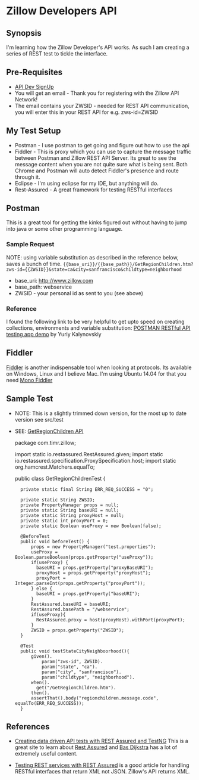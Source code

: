 # Zillow Developers API

## Synopsis

I'm learning how the Zillow Developer's API works. As such I am creating a series of REST test to tickle the interface.

## Pre-Requisites 
* [API Dev SignUp](https://www.zillow.com/webservice/Registration.htm)
* You will get an email - Thank you for registering with the Zillow API Network! 
* The email contains your ZWSID - needed for REST API communication, you will enter this in your REST API for e.g. zws-id=ZWSID

## My Test Setup
* Postman - I use postman to get going and figure out how to use the api
* Fiddler - This is proxy which you can use to capture the message traffic between Postman and Zillow REST API Server. Its great to see the message content when you are not quite sure what is being sent. Both Chrome and Postman will auto detect Fiddler's presence and route through it. 
* Eclipse - I'm using eclipse for my IDE, but anything will do.
* Rest-Assured - A great framework for testing RESTful interfaces

## Postman
This is a great tool for getting the kinks figured out without having to jump into java or some other programming language. 

### Sample Request
NOTE: using variable substitution as described in the reference below, saves a bunch of time.
`{{base_uri}}/{{base_path}}/GetRegionChildren.htm?zws-id={{ZWSID}}&state=ca&city=sanfrancisco&childtype=neighborhood`

* base_uri: http://www.zillow.com
* base_path: webservice
* ZWSID - your personal id as sent to you (see above)

### Reference
I found the following link to be very helpful to get upto speed on creating collections, environments and variable substitution: [POSTMAN RESTful API testing app demo](https://www.youtube.com/watch?v=O6la-NJYiu8) by Yuriy Kalynovskiy

## Fiddler
[Fiddler](http://www.telerik.com/fiddler) is another indispensable tool when looking at protocols. Its available on Windows, Linux and I believe Mac. I'm using Ubuntu 14.04 for that you need [Mono Fiddler](http://fiddler.wikidot.com/mono)


## Sample Test
* NOTE: This is a slightly trimmed down version, for the most up to date version see src/test
* SEE: [GetRegionChildren API](https://www.zillow.com/howto/api/GetRegionChildren.htm)

    package com.timr.zillow;
    
    import static io.restassured.RestAssured.given;
    import static io.restassured.specification.ProxySpecification.host;
    import static org.hamcrest.Matchers.equalTo;
      
    public class GetRegionChildrenTest {
        
        private static final String ERR_REQ_SUCCESS = "0";
    
        private static String ZWSID;
        private PropertyManager props = null;
        private static String baseURI = null;
        private static String proxyHost = null;
        private static int proxyPort = 0;
        private static Boolean useProxy = new Boolean(false);
    
        @BeforeTest
        public void beforeTest() {
            props = new PropertyManager("test.properties");
            useProxy = Boolean.parseBoolean(props.getProperty("useProxy")); 
            if(useProxy) {
              baseURI = props.getProperty("proxyBaseURI");
              proxyHost = props.getProperty("proxyHost");
              proxyPort = Integer.parseInt(props.getProperty("proxyPort"));
            } else {
              baseURI = props.getProperty("baseURI");
            }
            RestAssured.baseURI = baseURI;
            RestAssured.basePath = "/webservice";
            if(useProxy){
              RestAssured.proxy = host(proxyHost).withPort(proxyPort);
            }
            ZWSID = props.getProperty("ZWSID");
        }
        
        @Test
        public void testStateCityNeighboorhood(){
            given(). 
                param("zws-id", ZWSID). 
                param("state", "ca"). 
                param("city", "sanfrancisco"). 
                param("childtype", "neighborhood"). 
            when().
              get("/GetRegionChildren.htm"). 
            then().
            assertThat().body("regionchildren.message.code", equalTo(ERR_REQ_SUCCESS));
        }


## References
* [Creating data driven API tests with REST Assured and TestNG](http://www.ontestautomation.com/creating-data-driven-api-tests-with-rest-assured-and-testng/) This is a great site to learn about [Rest Assured](http://rest-assured.io/) and [Bas Dijkstra](http://www.ontestautomation.com/about/) has a lot of extremely useful content.

* [Testing REST services with REST Assured](http://www.ontestautomation.com/testing-rest-services-with-rest-assured/) is a good article for handling RESTful interfaces that return XML not JSON. Zillow's API returns XML.
